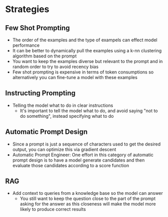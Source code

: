 # Strategies

## Few Shot Prompting

- The order of the examples and the type of exampels can effect model performance
- It can be better to dynamically pull the examples using a k-nn clustering algorithm based on the prompt
- You want to keep the examples diverse but relevant to the prompt and in random order to try to avoid recency bias
- Few shot prompting is expensive in terms of token consumptions so alternatively you can fine-tune a model with these examples

## Instructing Prompting

- Telling the model what to do in clear instructions
    - It's important to tell the model what to do, and avoid saying "not to do something", instead specifying what to do

## Automatic Prompt Design

- Since a prompt is just a sequence of characters used to get the desired output, you can optimize this via gradient descent 
- Automatic Prompt Engineer: One effort in this category of automatic prompt design is to have a model generate candidates and then evaluate those candidates according to a score function 

## RAG

- Add context to queries from a knowledge base so the model can answer
    - You still want to keep the question close to the part of the prompt asking for the answer as this closeness will make the model more likely to produce correct results 